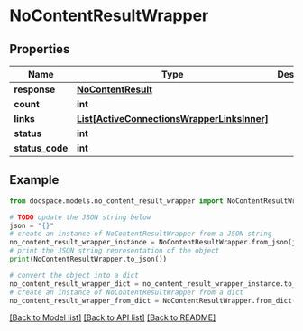 # NoContentResultWrapper


## Properties

Name | Type | Description | Notes
------------ | ------------- | ------------- | -------------
**response** | [**NoContentResult**](NoContentResult.md) |  | [optional] 
**count** | **int** |  | [optional] 
**links** | [**List[ActiveConnectionsWrapperLinksInner]**](ActiveConnectionsWrapperLinksInner.md) |  | [optional] 
**status** | **int** |  | [optional] 
**status_code** | **int** |  | [optional] 

## Example

```python
from docspace.models.no_content_result_wrapper import NoContentResultWrapper

# TODO update the JSON string below
json = "{}"
# create an instance of NoContentResultWrapper from a JSON string
no_content_result_wrapper_instance = NoContentResultWrapper.from_json(json)
# print the JSON string representation of the object
print(NoContentResultWrapper.to_json())

# convert the object into a dict
no_content_result_wrapper_dict = no_content_result_wrapper_instance.to_dict()
# create an instance of NoContentResultWrapper from a dict
no_content_result_wrapper_from_dict = NoContentResultWrapper.from_dict(no_content_result_wrapper_dict)
```
[[Back to Model list]](../README.md#documentation-for-models) [[Back to API list]](../README.md#documentation-for-api-endpoints) [[Back to README]](../README.md)


